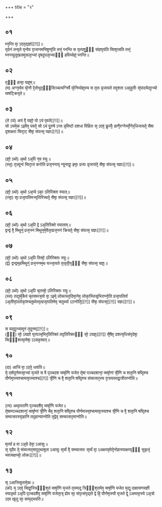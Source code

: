+++
title = "२"

+++
## ०१
घ्न᳘न्ति वा᳘ ऽएत᳘द्यज्ञं[[!!]]॥  
य᳘देनं तन्व᳘ते य᳘न्वेव रा᳘जानमभिषुण्वं᳘ति तत्तं᳘ घ्नन्ति स य᳘त्पशु᳘ᳫँ᳘ संज्ञप᳘यंति व्विशा᳘सति तत्तं᳘ घ्नन्त्युलूखलमुसला᳘भ्यां दृषदुपला᳘भ्याᳫं᳭ हविर्य्यज्ञं᳘ घ्नन्ति॥  
## ०२
त᳘ᳫँ᳘ हत्वा᳘ यज्ञ᳘म्॥  
(म) अग्ना᳘वेव यो᳘नौ रे᳘तोभूत᳘ᳫँ᳘सिञ्चत्यग्निर्वै यो᳘निर्य्यज्ञ᳘स्य स त᳘तः प्र᳘जायते तद्द᳘शता ऽआ᳘हुतीः सं᳘पादयेद्या᳘भ्यो व्वषट्क्रिय᳘ते॥  
## ०३
(ते ऽयं) अयं वै᳘ यज्ञो᳘ यो ऽयं प᳘वते[[!!]]॥  
सो ऽयमे᳘क ऽइवैव᳘ पवते᳘ सो ऽयं पु᳘रुषे ऽन्तः प्र᳘विष्टो दशधा विहितः स᳘ ऽएवं᳘ कॢत्पैः᳘ प्राणै᳘रग्नेर्य्यो᳘नेर᳘धिजायते᳘ सैषा द᳘शाक्षरा व्विरा᳘ट् सैषा᳘ संपत्स᳘ यज्ञः[[!!]]॥  
## ०४
(ज्ञो᳘ ऽथो) अ᳘थो ऽअ᳘पि न᳘व स्युः॥  
(स्त᳘) त᳘न्न्यूनां व्विरा᳘जं करोति प्रज᳘ननाय᳘ न्यूनाद्वा᳘ इमाः᳘ प्रजाः प्र᳘जायंते᳘ सैषा᳘ संपत्स᳘ यज्ञः[[!!]]॥  
## ०५
(ज्ञो᳘ ऽथो) अ᳘थो ऽअ᳘प्ये ऽका᳘ ऽतिरिक्ता स्यात्॥  
(त्सा᳘) सा᳘ प्रजा᳘पतिमभ्य᳘तिरिच्यते᳘ सैषा᳘ संपत्स᳘ यज्ञः[[!!]]॥  
## ०६
(ज्ञो᳘ ऽथो) अ᳘थो ऽअ᳘पि द्वे ऽअ᳘तिरिक्ते स्याताम्॥  
द्वन्द्वं वै᳘ मिथुनं᳘ प्रज᳘ननं मिथुन᳘मे᳘वैत᳘त्प्रज᳘ननं क्रियते᳘ सैषा᳘ संपत्स᳘ यज्ञः[[!!]]॥  
## ०७
(ज्ञो᳘ ऽथो) अ᳘थो ऽअ᳘पि तिस्रो᳘ ऽतिरिक्ताः स्युः॥  
(र्द्व) द्वन्द्वम᳘हमिथुनं᳘ प्रज᳘ननम᳘थ यज्जा᳘यते त᳘त्तृती᳘य᳘ᳫँ᳘ सैषा᳘ संपत्स᳘ यज्ञः᳘॥  
## ०८
(ज्ञो᳘ ऽथो) अ᳘थो ऽअ᳘पि च᳘तस्रो᳘ ऽतिरिक्ताः स्युः॥  
(स्त) तद्य᳘थै᳘कैवं च᳘तस्रस्त्र᳘यो वा᳘ ऽइमे᳘ लोकास्त᳘दिमा᳘नेव᳘ लोकां᳘स्तिसृ᳘भिराप्नो᳘ति प्रजा᳘पतिर्वा ऽअ᳘तीमां᳘ल्लोकां᳘श्चतुर्थस्त᳘त्प्रजा᳘पतिमेव᳘ चतुर्थ्या ऽऽप्नोति᳘[[!!]] सैषा᳘ संपत्स᳘[[!!]] यज्ञः[[!!]]॥  
## ०९
स यद्द्वा᳘भ्यामूनं त᳘दूनम्[[!!]]॥  
(ᳫँ᳭) सो᳘ ऽयज्ञो य᳘त्पञ्च᳘भिर᳘तिरिक्तं तद᳘तिरिक्तᳫँ᳭ सो᳘ ऽयज्ञः᳘[[!!]] सै᳘षैव᳘ दशत्य᳘धिसंप᳘देषा᳘ व्विᳫँ᳭शत्या᳘मेषा᳘ ऽऽसह᳘स्रात्॥  
## १०
(दा) आजिं वा᳘ ऽएते᳘ धावंति॥  
ये᳘ दर्शपूर्णमासा᳘भ्यां य᳘जंते स वै प᳘ञ्चदश व्वर्षा᳘णि यजेत ते᳘षां पञ्चदशानां᳘ व्वर्षा᳘णां त्री᳘णि च शता᳘नि षष्ठि᳘श्च पौर्णमा᳘स्यश्चामावा᳘स्याश्च[[!!]] त्री᳘णि च वै᳘ शता᳘नि षष्ठि᳘श्च संव्वत्सर᳘स्य रा᳘त्रयस्तद्रा᳘त्रीराप्नोति॥  
## ११
(त्य) अथा᳘पराणि प᳘ञ्चदशैव᳘ व्वर्षा᳘णि यजेत॥  
ते᳘षाम्पञ्चदशानां᳘ व्वर्षा᳘णां त्री᳘णि चैव᳘ शता᳘नि षष्ठि᳘श्च पौर्णमास्य᳘श्चामावा᳘स्याश्च त्री᳘णि च वै᳘ शता᳘नि षष्ठि᳘श्च सम्वत्सरस्या᳘हानि तद᳘हान्याप्नोति त᳘द्वेव᳘ सम्व्वत्सर᳘माप्नोति॥  
## १२
म᳘र्त्या ह वा ऽअ᳘ग्रे देवा᳘ ऽआसुः॥  
स᳘ य᳘दैव ते᳘ संव्वत्सर᳘मापुर᳘थामृ᳘ता ऽआसुः स᳘र्व्वं वै᳘ सम्व्वत्सरः स᳘र्व्वं वा᳘ ऽअक्षय्य᳘मेते᳘नोहास्याक्षय्य᳘ᳫँ᳘ सुकृतं᳘ भवत्यक्षय्यो᳘ लोकः[[!!]]॥  
## १३
स᳘ ऽआजिसृ᳘तामे᳘कः॥  
(को) य᳘ ऽएवं᳘ व्विद्वां᳘स्त्रिᳫँ᳭श᳘तं व्वर्षा᳘णि य᳘जते त᳘स्मादु त्रिᳫँ᳭श᳘तमेव᳘ व्वर्षा᳘णि यजेत य᳘द्यु दाक्षायणयज्ञी स्याद᳘थो ऽअ᳘पि प᳘ञ्चदशैव᳘ व्वर्षा᳘णि यजेता᳘त्र᳘ ह्येव सा᳘ संप᳘त्संप᳘द्यते द्वे हि᳘ पौर्णमा᳘स्यौ य᳘जते द्वे᳘ ऽअमावा᳘स्ये ऽअ᳘त्रो ऽएव ख᳘लु सा᳘ सम्प᳘द्भवति॥  
